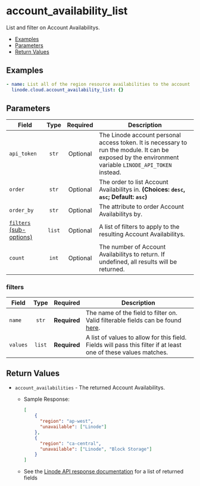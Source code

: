 # account_availability_list

List and filter on Account Availabilitys.

- [Examples](#examples)
- [Parameters](#parameters)
- [Return Values](#return-values)

## Examples

```yaml
- name: List all of the region resource availabilities to the account
  linode.cloud.account_availability_list: {}
```


## Parameters

| Field     | Type | Required | Description                                                                  |
|-----------|------|----------|------------------------------------------------------------------------------|
| `api_token` | <center>`str`</center> | <center>Optional</center> | The Linode account personal access token. It is necessary to run the module. It can be exposed by the environment variable `LINODE_API_TOKEN` instead.   |
| `order` | <center>`str`</center> | <center>Optional</center> | The order to list Account Availabilitys in.  **(Choices: `desc`, `asc`; Default: `asc`)** |
| `order_by` | <center>`str`</center> | <center>Optional</center> | The attribute to order Account Availabilitys by.   |
| [`filters` (sub-options)](#filters) | <center>`list`</center> | <center>Optional</center> | A list of filters to apply to the resulting Account Availabilitys.   |
| `count` | <center>`int`</center> | <center>Optional</center> | The number of Account Availabilitys to return. If undefined, all results will be returned.   |

### filters

| Field     | Type | Required | Description                                                                  |
|-----------|------|----------|------------------------------------------------------------------------------|
| `name` | <center>`str`</center> | <center>**Required**</center> | The name of the field to filter on. Valid filterable fields can be found [here](TBD).   |
| `values` | <center>`list`</center> | <center>**Required**</center> | A list of values to allow for this field. Fields will pass this filter if at least one of these values matches.   |

## Return Values

- `account_availabilities` - The returned Account Availabilitys.

    - Sample Response:
        ```json
        [
            {
              "region": "ap-west",
              "unavailable": ["Linode"]
            },
            {
              "region": "ca-central",
              "unavailable": ["Linode", "Block Storage"]
            }
        ]
        ```
    - See the [Linode API response documentation](TBD) for a list of returned fields


